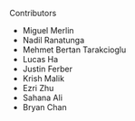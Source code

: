 Contributors

- Miguel Merlin
- Nadil Ranatunga
- Mehmet Bertan Tarakcioglu
- Lucas Ha
- Justin Ferber
- Krish Malik
- Ezri Zhu
- Sahana Ali
- Bryan Chan

